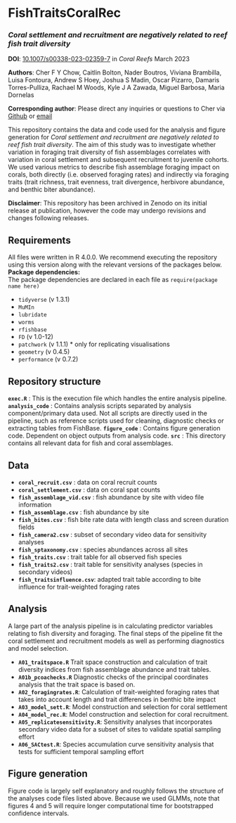 
# FishTraitsCoralRec
### _Coral settlement and recruitment are negatively related to reef fish trait diversity_ 
**DOI**: [10.1007/s00338-023-02359-7](https://doi.org/10.1007/s00338-023-02359-7) in _Coral Reefs_ March 2023

**Authors**: Cher F Y Chow, Caitlin Bolton, Nader Boutros, Viviana Brambilla, Luisa Fontoura, Andrew S Hoey, Joshua S Madin, Oscar Pizarro, Damaris Torres-Pulliza, Rachael M Woods, Kyle J A Zawada, Miguel Barbosa, Maria Dornelas 

**Corresponding author**: Please direct any inquiries or questions to Cher via [Github](https://github.com/cherfychow) or [email](mailto:cher.fyc@gmail.com)    
  
This repository contains the data and code used for the analysis and figure generation for _Coral settlement and recruitment are negatively related to reef fish trait diversity_. The aim of this study was to investigate whether variation in foraging trait diversity of fish assemblages correlates with variation in coral settlement and subsequent recruitment to juvenile cohorts. We used various metrics to describe fish assemblage foraging impact on corals, both directly (i.e. observed foraging rates) and indirectly via foraging traits (trait richness, trait evenness, trait divergence, herbivore abundance, and benthic biter abundance).
  
**Disclaimer**: This repository has been archived in Zenodo on its initial release at publication, however the code may undergo revisions and changes following releases.

## Requirements
All files were written in R 4.0.0. We recommend executing the repository using this version along with the relevant versions of the packages below.  
**Package dependencies:**  
The package dependencies are declared in each file as `require(package name here)`
- `tidyverse` (v 1.3.1)
- `MuMIn`
- `lubridate`
- `worms`
- `rfishbase`
- `FD` (v 1.0-12)
- `patchwork` (v 1.1.1) * only for replicating visualisations
- `geometry` (v 0.4.5)
- `performance` (v 0.7.2)

## Repository structure
**`exec.R`** : This is the execution file which handles the entire analysis pipeline.
**`analysis_code`** : Contains analysis scripts separated by analysis component/primary data used. Not all scripts are directly used in the pipeline, such as reference scripts used for cleaning, diagnostic checks or extracting tables from FishBase. 
**`figure_code`** : Contains figure generation code. Dependent on object outputs from analysis code.
**`src`** : This directory contains all relevant data for fish and coral assemblages.

## Data
- **`coral_recruit.csv`** :  data on coral recruit counts
- **`coral_settlement.csv`** :  data on coral spat counts
- **`fish_assemblage_vid.csv`** :  fish abundance by site with video file information 
- **`fish_assemblage.csv`** :  fish abundance by site
- **`fish_bites.csv`** :  fish bite rate data with length class and screen duration fields
- **`fish_camera2.csv`** :  subset of secondary video data for sensitivity analyses
- **`fish_sptaxonomy.csv`** :  species abundances across all sites
- **`fish_traits.csv`** :  trait table for all observed fish species
- **`fish_traits2.csv`** :  trait table for sensitivity analyses (species in secondary videos)
- **`fish_traitsinfluence.csv`**:  adapted trait table according to bite influence for trait-weighted foraging rates

## Analysis
A large part of the analysis pipeline is in calculating predictor variables relating to fish diversity and foraging. The final steps of the pipeline fit the coral settlement and recruitment models as well as performing diagnostics and model selection.

- **`A01_traitspace.R`** Trait space construction and calculation of trait diversity indices from fish assemblage abundance and trait tables.
- **`A01b_pcoachecks.R`** Diagnostic checks of the principal coordinates analysis that the trait space is based on.
- **`A02_foragingrates.R`**: Calculation of trait-weighted foraging rates that takes into account length and trait differences in benthic bite impact
- **`A03_model_sett.R`**: Model construction and selection for coral settlement
- **`A04_model_rec.R`**: Model construction and selection for coral recruitment.
- **`A05_replicatesensitivity.R`**: Sensitivity analyses that incorporates secondary video data for a subset of sites to validate spatial sampling effort
- **`A06_SACtest.R`**: Species accumulation curve sensitivity analysis that tests for sufficient temporal sampling effort


## Figure generation
Figure code is largely self explanatory and roughly follows the structure of the analyses code files listed above. Because we used GLMMs, note that figures 4 and 5 will require longer computational time for bootstrapped confidence intervals.


